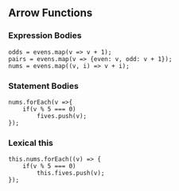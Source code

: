 ## Arrow Functions
### Expression Bodies
    odds = evens.map(v => v + 1);
    pairs = evens.map(v => {even: v, odd: v + 1});
    nums = evens.map((v, i) => v + i);

### Statement Bodies
    nums.forEach(v =>{
        if(v % 5 === 0)
            fives.push(v);
    });

### Lexical this
    this.nums.forEach((v) => {
        if(v % 5 === 0)
            this.fives.push(v);
    });